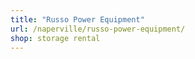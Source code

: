 ```yaml
---
title: "Russo Power Equipment"
url: /naperville/russo-power-equipment/
shop: storage rental
---
```

